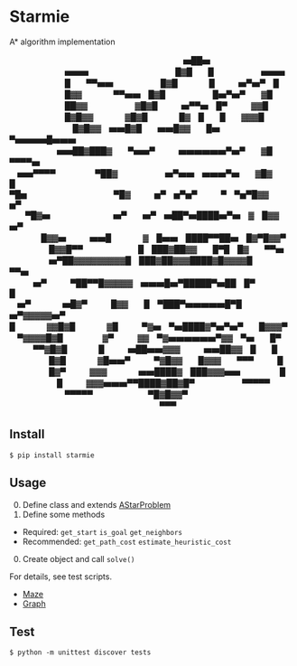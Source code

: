 # Starmie
A\* algorithm implementation

　　　　　　　　　　　　　　　　　　　　　　▅██▅  
　　　　　　　▅▅▅　　　　　　　　　　　█▓█　　█　　　　　　▅▅▅  
　　　　　　　█　　▀▀▅▅　　　　　　█▓█　　　　█　　　▅▀▅▀　█  
　　　　　　　█▓▓　　　　▀▀▅▅　█▓█　　　　　　█▅▀▅▀　　▓█  
　　　　　　　██▓▓　　　　　　▓█▓█　　　▅▀▀▅　█▀　　　▓▓█  
　　　　　　　█▓█▓▓　　　　▓█▓█　　　　█▓　█　　█　　▓▓▓█  
　　　　　　　　█▓█▓▓　▅▅█▓█　　▅▅█▓▓　　█▅　▀▅▅▅▅█▅▅▅  
　　　　　　▅▅██▓███▓　　▀▅▅▀　　　▅▅▅▅▅▅▀▅▀　　▓█　　　▀▀▀▀▅  
　▅▅▀▀▀▀　　　　　▀██▓　　　　　　▅▀▅▅　▅▅▅▀▅　　▓█▓　　　　　　　█  
▀█▅　　　　　　　　　　　▀█▓　　　▅▀　▅▀▅▀　　　▀　▀▅▀█▓▓　　　　▅▀  
　　▀█▓▅　　　　　　　　▅▀　　▅▀　▅██▀▅████▅▀▅　▓　█▓▓　　▅▀  
　　　　█▓▓▅　　　▅▅█　　　　▓　█▅▅　████▀▀██▅　█▓▀█▓▓▀  
　　　　　█▓▓█▀▀　　　　　　　█　███▓██▓▓　　█▀█　█▓　　▀▀▅  
　　　　　▅▀██▓▓▓▓▓▓▓▓▓█　███▓██▓▓▓████▓█▓▓▓▓█　　　▀▀▅  
　　　▅▀　　　▀██▀▀█▓▓▓▓▓　▅▅▅█▅▀█████▀▅██　█▀　　　　　█  
　▅▀　　　　▅█▓▀　　　█▓▓　　█　▀███▀▅▅▅▅▅█▀█　▅▀▓▓▓▓▓▅▀  
█　　　　▓▓█▓█　　　　▓█　　　▀▓▅　▀▅████▓▀▅▀▅▀　　█▓▓▓▀  
　▀▓▓▓▓█▓█　　　　　▓▀　　　▓▓　▀▓▅▅▅▅▅▅▀▓▓　▀▅　　█▀  
　　　▀▀▓█▓█　　　　█　　　▅██▅▅▓▓▓　　　▅▅██▓▓　█　　█  
　　　　　█▓█　　　　▓█▅▅▀　　　▀▓█▓▓　　█▓▓▓　　▀▀▀　　　█  
　　　　　█▓▀　　　▓▓▓　　　　▅▅████▓　███▓▓▓▅▅　　　　　█  
　　　　　　█　　　▓▓▓▅▅▅▀▀████▓██▓█▀　　　　　　▀▀▀▀▀  
　　　　　　　▀▀▀▀▀　　　　　　　▀█▓█▓▓▀  
　　　　　　　　　　　　　　　　　　　▀▀▀  

## Install
``` console
$ pip install starmie
```

## Usage
0. Define class and extends [AStarProblem](/starmie.py)
0. Define some methods
  - Required: `get_start` `is_goal` `get_neighbors`
  - Recommended: `get_path_cost` `estimate_heuristic_cost`
0. Create object and call `solve()`

For details, see test scripts.

- [Maze](/tests/test_maze.py)
- [Graph](/tests/test_graph.py)

## Test
``` console
$ python -m unittest discover tests
```
